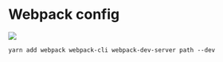 # Webpack config

![](https://github.com/serg-gavel/sg-webpack_template/blob/master/webpck.png)


 `yarn add webpack webpack-cli webpack-dev-server path --dev`
 
